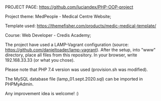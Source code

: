 PROJECT PAGE: https://github.com/luciandex/PHP-OOP-project

Project theme: MedPeople - Medical Centre Website;

Template used: https://themefisher.com/products/medic-medical-template/

Course: Web Developer - Credis Academy;

The project have used a LAMP-Vagrant configuration (source: https://github.com/danieltoader/lamp-vagrant).
After the setup, into "www" directory, place all files from this repository.
In your browser, write 192.168.33.33 (or what you chose).

Please note that PHP 7.4 version was used (provision.sh was modified).

The MySQL database file (lamp_01.sept.2020.sql) can be imported in PHPMyAdmin.

Any improvement idea is welcome! :)




















